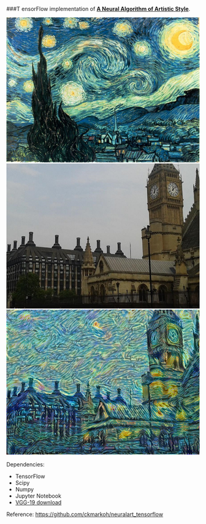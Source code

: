 ###T ensorFlow implementation of [**A Neural Algorithm of Artistic Style**](http://arxiv.org/abs/1508.06576).

![Style](/images/painting1.jpg)
![Content](/images/raw.jpg)
![Result](/results/0800.png)



Dependencies:
* TensorFlow
* Scipy
* Numpy
* Jupyter Notebook
* [VGG-19 download](http://www.vlfeat.org/matconvnet/models/imagenet-vgg-verydeep-19.mat)

Reference: https://github.com/ckmarkoh/neuralart_tensorflow

 
